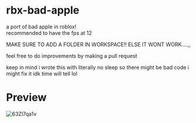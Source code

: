 # rbx-bad-apple
a port of bad apple in roblox!  
recommended to have the fps at 12

MAKE SURE TO ADD A FOLDER IN WORKSPACE!! ELSE IT WONT WORK....,,

feel free to do improvements by making a pull request

keep in mind i wrote this with literally no sleep so there might be bad code  i might fix it idk  time will tell lol

# Preview
![63Zl7qa1v](https://github.com/fq0e/rbx-bad-apple/assets/90973963/af491cf0-2d66-4710-84c6-0383ed3cdf02)

